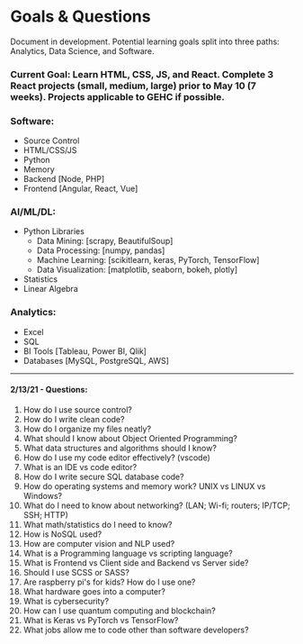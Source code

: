 # Goals & Questions
Document in development. 
Potential learning goals split into three paths: Analytics, Data Science, and Software.

### Current Goal: Learn HTML, CSS, JS, and React. Complete 3 React projects (small, medium, large) prior to May 10 (7 weeks). Projects applicable to GEHC if possible.

### Software:
- Source Control
- HTML/CSS/JS
- Python
- Memory
- Backend [Node, PHP]
- Frontend [Angular, React, Vue]

### AI/ML/DL:
- Python Libraries 
    -   Data Mining: [scrapy, BeautifulSoup]
    -   Data Processing: [numpy, pandas]
    -   Machine Learning: [scikitlearn, keras, PyTorch, TensorFlow]
    -   Data Visualization: [matplotlib, seaborn, bokeh, plotly]
- Statistics
- Linear Algebra

### Analytics:
- Excel
- SQL
- BI Tools [Tableau, Power BI, Qlik]
- Databases [MySQL, PostgreSQL, AWS]

---
#### 2/13/21 - Questions:
1. How do I use source control?
2. How do I write clean code?
3. How do I organize my files neatly?
4. What should I know about Object Oriented Programming?
5. What data structures and algorithms should I know?
6. How do I use my code editor effectively? (vscode)
7. What is an IDE vs code editor?
8. How do I write secure SQL database code?
9. How do operating systems and memory work? UNIX vs LINUX vs Windows?
10. What do I need to know about networking? (LAN; Wi-fi; routers; IP/TCP; SSH; HTTP) 
11. What math/statistics do I need to know?
12. How is NoSQL used?
13. How are computer vision and NLP used?
14. What is a Programming language vs scripting language?
15. What is Frontend vs Client side and Backend vs Server side?
16. Should I use SCSS or SASS?
17. Are raspberry pi's for kids? How do I use one?
18. What hardware goes into a computer?
19. What is cybersecurity?
20. How can I use quantum computing and blockchain?
21. What is Keras vs PyTorch vs TensorFlow?
22. What jobs allow me to code other than software developers?

